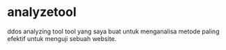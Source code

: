 # analyzetool
ddos analyzing tool
tool yang saya buat untuk menganalisa metode paling efektif untuk menguji sebuah website. 

